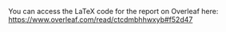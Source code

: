 You can access the LaTeX code for the report on Overleaf here:
https://www.overleaf.com/read/ctcdmbhhwxyb#f52d47
